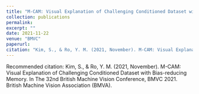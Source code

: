 ```yaml
---
title: "M-CAM: Visual Explanation of Challenging Conditioned Dataset with Bias-reducing Memory"
collection: publications
permalink:
excerpt: ""
date: 2021-11-22
venue: "BMVC"
paperurl: 
citation: "Kim, S., & Ro, Y. M. (2021, November). M-CAM: Visual Explanation of Challenging Conditioned Dataset with Bias-reducing Memory. In The 32nd British Machine Vision Conference, BMVC 2021. British Machine Vision Association (BMVA)."
---
```



Recommended citation: Kim, S., & Ro, Y. M. (2021, November). M-CAM: Visual Explanation of Challenging Conditioned Dataset with Bias-reducing Memory. In The 32nd British Machine Vision Conference, BMVC 2021. British Machine Vision Association (BMVA).
